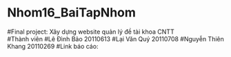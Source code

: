 # Nhom16_BaiTapNhom
#Final project: Xây dựng website quản lý đề tài khoa CNTT	
#Thành viên
#Lê Đình Bảo 20110613
#Lại Văn Quý 20110708
#Nguyễn Thiên Khang 20110269
#Link báo cáo:

